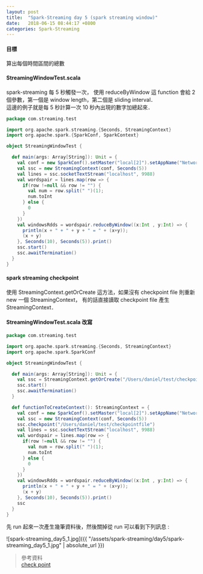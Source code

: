 ```yaml
---
layout: post
title:  "Spark-Streaming day 5 (spark streaming window)"
date:   2018-06-15 08:44:17 +0800
categories: Spark-Streaming
---
```

#### 目標
算出每個時間區間的總數

#### StreamingWindowTest.scala
spark-streaming 每 5 秒觸發一次，
使用 reduceByWindow 這 function 會給 2 個參數，第一個是 window length，第二個是 sliding interval．  
這邊的例子就是每 5 秒計算一次 10 秒內出現的數字加總起來．

```scala
package com.streaming.test

import org.apache.spark.streaming.{Seconds, StreamingContext}
import org.apache.spark.{SparkConf, SparkContext}

object StreamingWindowTest {

  def main(args: Array[String]): Unit = {
    val conf = new SparkConf().setMaster("local[2]").setAppName("NetworkWordCount")
    val ssc = new StreamingContext(conf, Seconds(5))
    val lines = ssc.socketTextStream("localhost", 9988)
    val wordspair = lines.map(row => {
      if(row !=null && row != "") {
        val num = row.split(" ")(1);
        num.toInt
      } else {
        0
      }
    })
    val windowsRdds = wordspair.reduceByWindow((x:Int , y:Int) => {
      println(x + " + " + y + " = " + (x+y));
      (x + y)
    }, Seconds(10), Seconds(5)).print()
    ssc.start()
    ssc.awaitTermination()
  }
}

```

#### spark streaming checkpoint
使用 StreamingContext.getOrCreate 這方法，如果沒有 checkpoint file 則重新 new 一個 StreamingContext，
有的話直接讀取 checkpoint file 產生 StreamingContext．

#### StreamingWindowTest.scala 改寫

```scala
package com.streaming.test

import org.apache.spark.streaming.{Seconds, StreamingContext}
import org.apache.spark.SparkConf

object StreamingWindowTest {

  def main(args: Array[String]): Unit = {
    val ssc = StreamingContext.getOrCreate("/Users/daniel/test/checkpointfile" , functionToCreateContext)
    ssc.start()
    ssc.awaitTermination()
  }

  def functionToCreateContext(): StreamingContext = {
    val conf = new SparkConf().setMaster("local[2]").setAppName("NetworkWordCount")
    val ssc = new StreamingContext(conf, Seconds(5))
    ssc.checkpoint("/Users/daniel/test/checkpointfile")
    val lines = ssc.socketTextStream("localhost", 9988)
    val wordspair = lines.map(row => {
      if(row !=null && row != "") {
        val num = row.split(" ")(1);
        num.toInt
      } else {
        0
      }
    })
    val windowsRdds = wordspair.reduceByWindow((x:Int , y:Int) => {
      println(x + " + " + y + " = " + (x+y));
      (x + y)
    }, Seconds(10), Seconds(5)).print()
    ssc
  }
}
```
先 run 起來一次產生幾筆資料後，然後關掉從 run 可以看到下列訊息 :  

![spark-streaming_day5_1.jpg]({{ "/assets/spark-streaming/day5/spark-streaming_day5_1.jpg" | absolute_url }})







> 參考資料  
> [check point](https://blog.csdn.net/qq_36330643/article/details/74451402)

